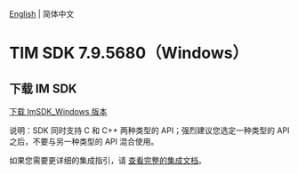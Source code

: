 [English](./README.md) | 简体中文

# TIM SDK 7.9.5680（Windows）

## 下载 IM SDK

[下载 ImSDK_Windows 版本](https://im.sdk.qcloud.com/download/plus/7.9.5680/cross_platform/ImSDK_Windows_7.9.5680.zip)

说明：SDK 同时支持 C 和 C++ 两种类型的 API；强烈建议您选定一种类型的 API 之后，不要与另一种类型的 API 混合使用。

如果您需要更详细的集成指引，请 [查看完整的集成文档](https://cloud.tencent.com/document/product/269/75287)。
